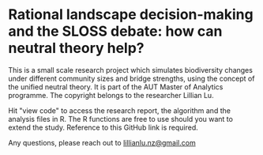 # Rational landscape decision-making and the SLOSS debate: how can neutral theory help?

This is a small scale research project which simulates biodiversity changes under different community sizes and bridge strengths, using the concept of the unified neutral theory. It is part of the AUT Master of Analytics programme. The copyright belongs to the researcher Lillian Lu. 

Hit "view code" to access the research report, the algorithm and the analysis files in R. The R functions are free to use should you want to extend the study. Reference to this GitHub link is required.  

Any questions, please reach out to lillianlu.nz@gmail.com
